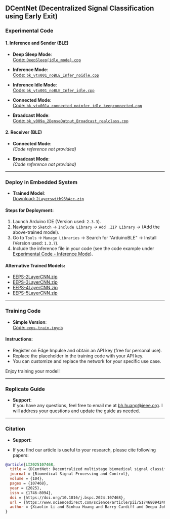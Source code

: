 ## DCentNet (Decentralized Signal Classification using Early Exit)

### Experimental Code

#### 1. Inference and Sender (BLE)

- **Deep Sleep Mode**:  
  [Code: `DeepSleep(idle_mode).cpp`](Code/DeepSleep(idle_mode).cpp)

- **Inference Mode**:  
  [Code: `bk_vtx001_noBLE_Infer_noidle.cpp`](Code/bk_vtx001_noBLE_Infer_noidle.cpp)

- **Inference Idle Mode**:  
  [Code: `bk_vtx001_noBLE_Infer_idle.cpp`](Code/bk_vtx001_noBLE_Infer_idle.cpp)

- **Connected Mode**:  
  [Code: `bk_vtx001a_connected_noinfer_idle_keepconnected.cpp`](Code/bk_vtx001a_connected_noinfer_idle_keepconnected.cpp)

- **Broadcast Mode**:  
  [Code: `bk_v009a_2DenseOutput_Broadcast_realclass.cpp`](Code/bk_v009a_2DenseOutput_Broadcast_realclass.cpp)

#### 2. Receiver (BLE)

- **Connected Mode**:  
  _(Code reference not provided)_

- **Broadcast Mode**:  
  _(Code reference not provided)_

---
 
### Deploy in Embedded System

- **Trained Model**:  
  [Download: `2Layerswith96%Acc.zip`](inference/2Layerswith96%Acc.zip)

#### Steps for Deployment:
1. Launch Arduino IDE (Version used: `2.3.3`).
2. Navigate to `Sketch` -> `Include Library` -> `Add .ZIP Library` -> (Add the above-trained model).
3. Go to `Tools` -> `Manage Libraries` -> Search for "ArduinoBLE" -> Install (Version used: `1.3.7`).
4. Include the inference file in your code (see the code example under [Experimental Code - Inference Mode](#1-inference-and-sender-ble)).

#### Alternative Trained Models:
- [EEPS-2LayerCNN.zip](inference/EEPS-2LayerCNN.zip)
- [EEPS-3LayerCNN.zip](inference/EEPS-3LayerCNN.zip)
- [EEPS-4LayerCNN.zip](inference/EEPS-4LayerCNN.zip)
- [EEPS-5LayerCNN.zip](inference/EEPS-5LayerCNN.zip)

---

### Training Code

- **Simple Version**:  
  [Code: `eeps-train.ipynb`](Code/eeps-train.ipynb)

#### Instructions:
- Register on Edge Impulse and obtain an API key (free for personal use).
- Replace the placeholder in the training code with your API key.
- You can customize and replace the network for your specific use case.  

Enjoy training your model!

---

### Replicate Guide <br>
- **Support**:  
  If you have any questions, feel free to email me at [bh.huang@ieee.org](mailto:bh.huang@ieee.org). I will address your questions and update the guide as needed.


---

### Citation

- **Support**: 
* If you find our article is useful to your research, please cite following papers: <br>
```bibtex
@article{LI2025107468,
  title = {DCentNet: Decentralized multistage biomedical signal classification using early exits},
  journal = {Biomedical Signal Processing and Control},
  volume = {104},
  pages = {107468},
  year = {2025},
  issn = {1746-8094},
  doi = {https://doi.org/10.1016/j.bspc.2024.107468},
  url = {https://www.sciencedirect.com/science/article/pii/S174680942401526X},
  author = {Xiaolin Li and Binhua Huang and Barry Cardiff and Deepu John},
}
```



